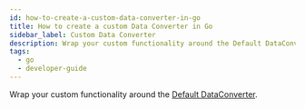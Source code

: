 ```yaml
---
id: how-to-create-a-custom-data-converter-in-go
title: How to create a custom Data Converter in Go
sidebar_label: Custom Data Converter
description: Wrap your custom functionality around the Default DataConverter.
tags:
  - go
  - developer-guide
---
```


Wrap your custom functionality around the [Default DataConverter](https://pkg.go.dev/go.temporal.io/sdk/converter#DataConverter).
